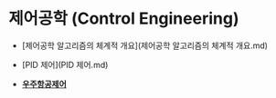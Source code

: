 # 제어공학 (Control Engineering)

- [제어공학 알고리즘의 체계적 개요](제어공학 알고리즘의 체계적 개요.md)
- [PID 제어](PID 제어.md)

- [**우주항공제어**](gnc/index.md)


